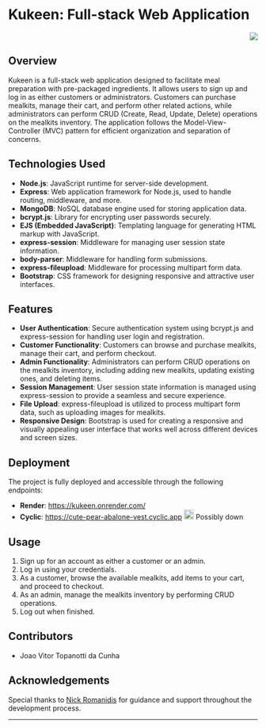 # Kukeen: Full-stack Web Application

<p align="right">
  <a href="https://www.linkedin.com/in/joaovitortc/" target="_blank">
    <img src="https://img.shields.io/badge/Visit-Website?style=for-the-badge&logo=https://media.istockphoto.com/id/1160281298/vector/external-link-icon-arrow-showing-leaving-the-app-to-visit-an-external-website.jpg?s=612x612&w=0&k=20&c=nQuIvbt64rAAse8vMf0K41Mj_sN7hWgDLS1Zfv5GQcE=&logoColor=white" target="_blank" />
  </a>
</p>

## Overview
Kukeen is a full-stack web application designed to facilitate meal preparation with pre-packaged ingredients. It allows users to sign up and log in as either customers or administrators. Customers can purchase mealkits, manage their cart, and perform other related actions, while administrators can perform CRUD (Create, Read, Update, Delete) operations on the mealkits inventory. The application follows the Model-View-Controller (MVC) pattern for efficient organization and separation of concerns.

## Technologies Used
- **Node.js**: JavaScript runtime for server-side development.
- **Express**: Web application framework for Node.js, used to handle routing, middleware, and more.
- **MongoDB**: NoSQL database engine used for storing application data.
- **bcrypt.js**: Library for encrypting user passwords securely.
- **EJS (Embedded JavaScript)**: Templating language for generating HTML markup with JavaScript.
- **express-session**: Middleware for managing user session state information.
- **body-parser**: Middleware for handling form submissions.
- **express-fileupload**: Middleware for processing multipart form data.
- **Bootstrap**: CSS framework for designing responsive and attractive user interfaces.

## Features
- **User Authentication**: Secure authentication system using bcrypt.js and express-session for handling user login and registration.
- **Customer Functionality**: Customers can browse and purchase mealkits, manage their cart, and perform checkout.
- **Admin Functionality**: Administrators can perform CRUD operations on the mealkits inventory, including adding new mealkits, updating existing ones, and deleting items.
- **Session Management**: User session state information is managed using express-session to provide a seamless and secure experience.
- **File Upload**: express-fileupload is utilized to process multipart form data, such as uploading images for mealkits.
- **Responsive Design**: Bootstrap is used for creating a responsive and visually appealing user interface that works well across different devices and screen sizes.

## Deployment
The project is fully deployed and accessible through the following endpoints:
- **Render**: https://kukeen.onrender.com/
- **Cyclic**: https://cute-pear-abalone-vest.cyclic.app <img style="width:20px;" src="https://cdn-icons-png.flaticon.com/512/7247/7247981.png"> Possibly down

## Usage
1. Sign up for an account as either a customer or an admin.
2. Log in using your credentials.
3. As a customer, browse the available mealkits, add items to your cart, and proceed to checkout.
4. As an admin, manage the mealkits inventory by performing CRUD operations.
5. Log out when finished.

## Contributors
- Joao Vitor Topanotti da Cunha

## Acknowledgements
Special thanks to [Nick Romanidis](https://github.com/nick-romanidis) for guidance and support throughout the development process.

---
